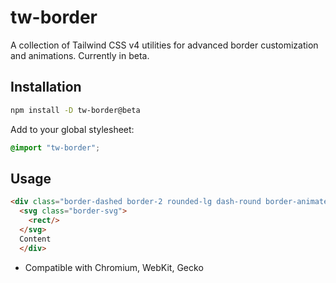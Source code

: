 # tw-border

A collection of Tailwind CSS v4 utilities for advanced border customization and animations. Currently in beta.

## Installation

```bash
npm install -D tw-border@beta
```

Add to your global stylesheet:
```css
@import "tw-border";
```

## Usage

```html
<div class="border-dashed border-2 rounded-lg dash-round border-animate">
  <svg class="border-svg">
    <rect/>
  </svg>
  Content
  </div>
```

- Compatible with Chromium, WebKit, Gecko
